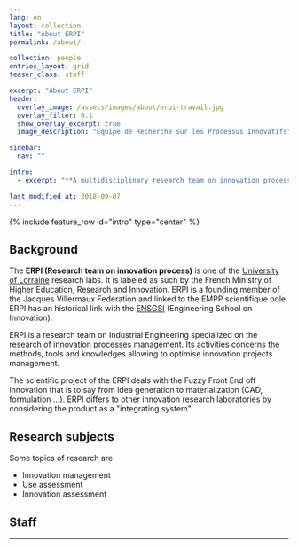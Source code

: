```yaml
---
lang: en
layout: collection
title: "About ERPI"
permalink: /about/

collection: people
entries_layout: grid
teaser_class: staff

excerpt: "About ERPI"
header:
  overlay_image: /assets/images/about/erpi-travail.jpg
  overlay_filter: 0.1
  show_overlay_excerpt: true 
  image_description: "Equipe de Recherche sur les Processus Innovatifs"

sidebar:
  nav: ""

intro:
  - excerpt: "**A multidisciplinary research team on innovation processess research**"

last_modified_at: 2018-09-07
---
```



{% include feature_row id="intro" type="center" %}


## Background

The **ERPI (Research team on innovation process)** is one of the [University of Lorraine](http://univ-lorraine.fr) research labs. It is labeled as such by the French Ministry of Higher Education, Research and Innovation. ERPI is a founding member of the Jacques Villermaux Federation and linked to the EMPP scientifique pole. ERPI has an historical link with the [ENSGSI](http://ensgsi.univ-lorraine.fr) (Engineering School on Innovation). 

ERPI is a research team on Industrial Engineering specialized on the research of innovation processes management. Its activities concerns the methods, tools and knowledges allowing to optimise innovation projects management.

The scientific project of the ERPI deals with the Fuzzy Front End off innovation that is to say from idea generation to materialization (CAD, formulation ...). ERPI differs to other innovation research laboratories by considering the product as a "integrating system".   



## Research subjects

 Some topics of research are 
 - Innovation management
 - Use assessment
 - Innovation assessment


## Staff
--- 
